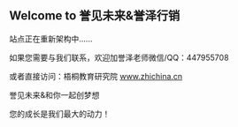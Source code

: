 ## Welcome to 誉见未来&誉泽行销

站点正在重新架构中......

如果您需要与我们联系，欢迎加誉泽老师微信/QQ：447955708

或者直接访问：梧桐教育研究院 www.zhichina.cn 

誉见未来&和你一起创梦想

您的成长是我们最大的动力！
